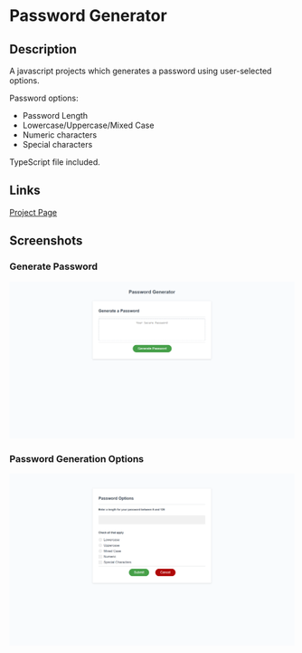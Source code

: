 # Password Generator

## Description

A javascript projects which generates a password using user-selected options. 

Password options:  
* Password Length 
* Lowercase/Uppercase/Mixed Case
* Numeric characters
* Special characters 

TypeScript file included.

## Links
[Project Page](https://vicryt8.github.io/password-generator-jasibal/)   


## Screenshots  
### Generate Password
![Generate Password Screenshot](assets\generate-screenshot.png)  
### Password Generation Options  
![Password Options](assets\password-options-screenshot.png)